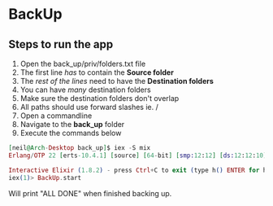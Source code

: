 # BackUp

## Steps to run the app

1. Open the back_up/priv/folders.txt file
2. The first line *has* to contain the **Source folder**
3. The *rest of the lines* need to have the **Destination folders**
4. You can have *many* destination folders
5. Make sure the destination folders don't overlap
6. All paths should use forward slashes ie. /
7. Open a commandline
8. Navigate to the **back_up** folder
9. Execute the commands below

```elixir
[neil@Arch-Desktop back_up]$ iex -S mix
Erlang/OTP 22 [erts-10.4.1] [source] [64-bit] [smp:12:12] [ds:12:12:10] [async-threads:1] [hipe]

Interactive Elixir (1.8.2) - press Ctrl+C to exit (type h() ENTER for help)
iex(1)> BackUp.start
```

Will print "ALL DONE" when finished backing up.